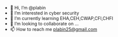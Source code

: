 - 👋 Hi, I’m @plabin
- 👀 I’m interested in cyber security
- 🌱 I’m currently learning EHA,CEH,CWAP,CFI,CHFI
- 💞 I’m looking to collaborate on ...
- 📫 How to reach me plabin25@gmail.com
